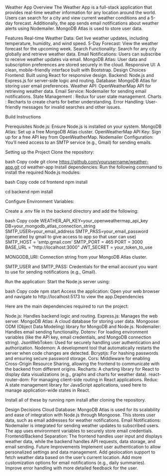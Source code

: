 Weather App
Overview
The Weather App is a full-stack application that provides real-time weather information for any location around the world. Users can search for a city and view current weather conditions and a 5-day forecast. Additionally, the app sends email notifications about weather alerts using Nodemailer. MongoDB Atlas is used to store user data.

Features
Real-time Weather Data: Get live weather updates, including temperature, humidity, and wind speed.
5-Day Forecast: View the weather forecast for the upcoming week.
Search Functionality: Search for any city globally and retrieve weather data.
Email Notifications: Users can subscribe to receive weather updates via email.
MongoDB Atlas: User data and subscription preferences are stored securely in the cloud.
Responsive UI: A clean, mobile-friendly interface built with Bootstrap.
Design Choices
Frontend: Built using React for responsive design.
Backend: Node.js and Express.js for server-side logic and routing.
Database: MongoDB Atlas for storing user email preferences.
Weather API: OpenWeatherMap API for retrieving weather data.
Email Service: Nodemailer for sending email notifications.
State Management : Redux for user state management.
Charts : Recharts to create charts for better understanding.
Error Handling: User-friendly messages for invalid searches and other issues.

Build Instructions

Prerequisites
Node.js: Ensure Node.js is installed on your system.
MongoDB Atlas: Set up a free MongoDB Atlas cluster.
OpenWeatherMap API Key: Sign up for a free API key from OpenWeatherMap.
Nodemailer Configuration: You’ll need access to an SMTP service (e.g., Gmail) for sending emails.

Setting up the Project
Clone the repository:

bash
Copy code
git clone https://github.com/yourusername/weather-app.git
cd weather-app
Install dependencies: Run the following command to install the required Node.js modules:

bash
Copy code
cd frontend
npm install

cd backend
npm install

Configure Environment Variables:

Create a .env file in the backend directory and add the following:

bash
Copy code
WEATHER_API_KEY=your_openweathermap_api_key
DB=your_mongodb_atlas_connection_string
SMTP_USER=your_email_address
SMTP_PASS=your_email_password (generated by gmail to give access to app so that user can use)
SMTP_HOST = 'smtp.gmail.com'
SMTP_PORT = 465
PORT = 3000
BASE_URL = "http://localhost:3000"
JWT_SECRET = your_token_to_use

MONGODB_URI: Connection string from your MongoDB Atlas cluster.

SMTP_USER and SMTP_PASS: Credentials for the email account you want to use for sending notifications (e.g., Gmail).

Run the application: Start the Node.js server using:

bash
Copy code
npm start
Access the application: Open your web browser and navigate to http://localhost:5173 to view the app.Dependencies

Here are the main dependencies required to run the project:

Node.js: Handles backend logic and routing.
Express.js: Manages the web server.
MongoDB Atlas: A cloud database for storing user data.
Mongoose: ODM (Object Data Modeling) library for MongoDB and Node.js.
Nodemailer: Handles email sending functionality.
Dotenv: For loading environment variables (like the API key, email credentials, and MongoDB connection string).
JsonWebToken: Used for securely handling user authentication and authorization.
Nodemon: A development tool that automatically restarts the server when code changes are detected.
Bcryptjs: For hashing passwords and ensuring secure password storage.
Cors: Middleware for enabling Cross-Origin Resource Sharing, allowing the frontend to communicate with the backend from different origins.
Recharts: A charting library for React to display data visualizations (e.g., graphs and charts for weather data).
react-router-dom: For managing client-side routing in React applications.
Redux: A state management library for JavaScript applications, used here to manage application-wide states in React.

Install all of these by running npm install after cloning the repository.

Design Decisions
Cloud Database: MongoDB Atlas is used for its scalability and ease of integration with Node.js through Mongoose. This stores user data, such as email addresses for weather notifications.
Email Notifications: Nodemailer is integrated for sending weather updates to subscribed users. The app uses environment variables to securely store email credentials.
Frontend/Backend Separation: The frontend handles user input and displays weather data, while the backend handles API requests, data storage, and email sending.
Future Improvements
Implement user authentication to allow personalized settings and data management.
Add geolocation support to fetch weather data based on the user’s current location.
Add more customization options for email notifications (e.g., daily summaries).
Improve error handling with more detailed feedback for the user.
